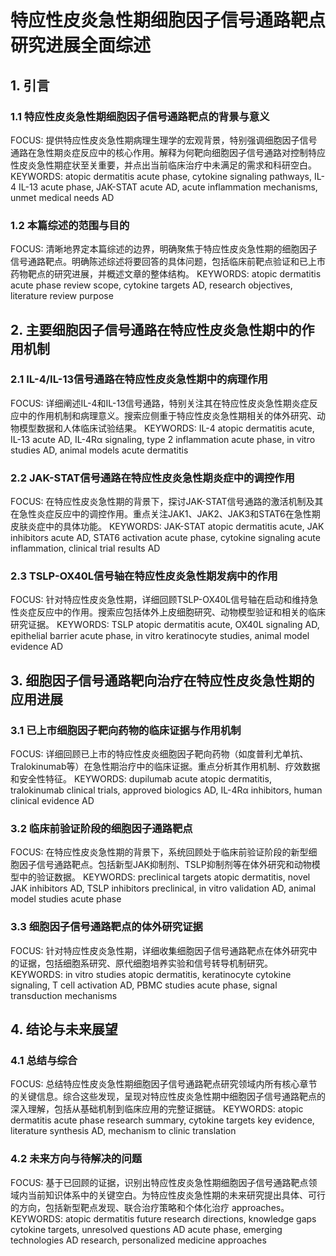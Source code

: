 # 特应性皮炎急性期细胞因子信号通路靶点研究进展全面综述

## 1. 引言
### 1.1 特应性皮炎急性期细胞因子信号通路靶点的背景与意义
FOCUS: 提供特应性皮炎急性期病理生理学的宏观背景，特别强调细胞因子信号通路在急性期炎症反应中的核心作用。解释为何靶向细胞因子信号通路对控制特应性皮炎急性期症状至关重要，并点出当前临床治疗中未满足的需求和科研空白。
KEYWORDS: atopic dermatitis acute phase, cytokine signaling pathways, IL-4 IL-13 acute phase, JAK-STAT acute AD, acute inflammation mechanisms, unmet medical needs AD

### 1.2 本篇综述的范围与目的
FOCUS: 清晰地界定本篇综述的边界，明确聚焦于特应性皮炎急性期的细胞因子信号通路靶点。明确陈述综述将要回答的具体问题，包括临床前靶点验证和已上市药物靶点的研究进展，并概述文章的整体结构。
KEYWORDS: atopic dermatitis acute phase review scope, cytokine targets AD, research objectives, literature review purpose

## 2. 主要细胞因子信号通路在特应性皮炎急性期中的作用机制
### 2.1 IL-4/IL-13信号通路在特应性皮炎急性期中的病理作用
FOCUS: 详细阐述IL-4和IL-13信号通路，特别关注其在特应性皮炎急性期炎症反应中的作用机制和病理意义。搜索应侧重于特应性皮炎急性期相关的体外研究、动物模型数据和人体临床试验结果。
KEYWORDS: IL-4 atopic dermatitis acute, IL-13 acute AD, IL-4Rα signaling, type 2 inflammation acute phase, in vitro studies AD, animal models acute dermatitis

### 2.2 JAK-STAT信号通路在特应性皮炎急性期炎症中的调控作用
FOCUS: 在特应性皮炎急性期的背景下，探讨JAK-STAT信号通路的激活机制及其在急性炎症反应中的调控作用。重点关注JAK1、JAK2、JAK3和STAT6在急性期皮肤炎症中的具体功能。
KEYWORDS: JAK-STAT atopic dermatitis acute, JAK inhibitors acute AD, STAT6 activation acute phase, cytokine signaling acute inflammation, clinical trial results AD

### 2.3 TSLP-OX40L信号轴在特应性皮炎急性期发病中的作用
FOCUS: 针对特应性皮炎急性期，详细回顾TSLP-OX40L信号轴在启动和维持急性炎症反应中的作用。搜索应包括体外上皮细胞研究、动物模型验证和相关的临床研究证据。
KEYWORDS: TSLP atopic dermatitis acute, OX40L signaling AD, epithelial barrier acute phase, in vitro keratinocyte studies, animal model evidence AD

## 3. 细胞因子信号通路靶向治疗在特应性皮炎急性期的应用进展
### 3.1 已上市细胞因子靶向药物的临床证据与作用机制
FOCUS: 详细回顾已上市的特应性皮炎细胞因子靶向药物（如度普利尤单抗、Tralokinumab等）在急性期治疗中的临床证据。重点分析其作用机制、疗效数据和安全性特征。
KEYWORDS: dupilumab acute atopic dermatitis, tralokinumab clinical trials, approved biologics AD, IL-4Rα inhibitors, human clinical evidence AD

### 3.2 临床前验证阶段的细胞因子通路靶点
FOCUS: 在特应性皮炎急性期的背景下，系统回顾处于临床前验证阶段的新型细胞因子信号通路靶点。包括新型JAK抑制剂、TSLP抑制剂等在体外研究和动物模型中的验证数据。
KEYWORDS: preclinical targets atopic dermatitis, novel JAK inhibitors AD, TSLP inhibitors preclinical, in vitro validation AD, animal model studies acute phase

### 3.3 细胞因子信号通路靶点的体外研究证据
FOCUS: 针对特应性皮炎急性期，详细收集细胞因子信号通路靶点在体外研究中的证据，包括细胞系研究、原代细胞培养实验和信号转导机制研究。
KEYWORDS: in vitro studies atopic dermatitis, keratinocyte cytokine signaling, T cell activation AD, PBMC studies acute phase, signal transduction mechanisms

## 4. 结论与未来展望
### 4.1 总结与综合
FOCUS: 总结特应性皮炎急性期细胞因子信号通路靶点研究领域内所有核心章节的关键信息。综合这些发现，呈现对特应性皮炎急性期中细胞因子信号通路靶点的深入理解，包括从基础机制到临床应用的完整证据链。
KEYWORDS: atopic dermatitis acute phase research summary, cytokine targets key evidence, literature synthesis AD, mechanism to clinic translation

### 4.2 未来方向与待解决的问题
FOCUS: 基于已回顾的证据，识别出特应性皮炎急性期细胞因子信号通路靶点领域内当前知识体系中的关键空白。为特应性皮炎急性期的未来研究提出具体、可行的方向，包括新型靶点发现、联合治疗策略和个体化治疗 approaches。
KEYWORDS: atopic dermatitis future research directions, knowledge gaps cytokine targets, unresolved questions AD acute phase, emerging technologies AD research, personalized medicine approaches